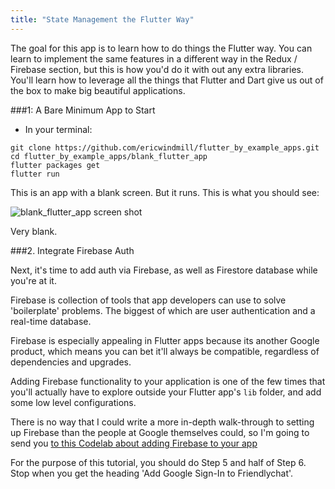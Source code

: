 ```yaml
---
title: "State Management the Flutter Way"
---
```


The goal for this app is to learn how to do things the Flutter way. You can
learn to implement the same features in a different way in the Redux / Firebase
section, but this is how you'd do it with out any extra libraries. You'll learn
how to leverage all the things that Flutter and Dart give us out of the box to make big beautiful
applications.

###1: A Bare Minimum App to Start

* In your terminal:

```text
git clone https://github.com/ericwindmill/flutter_by_example_apps.git
cd flutter_by_example_apps/blank_flutter_app
flutter packages get
flutter run
```

This is an app with a blank screen. But it runs. This is what you should see:

![blank_flutter_app screen shot](http://res.cloudinary.com/ericwindmill/image/upload/c_scale,w_300/v1523979312/flutter_by_example/blank.png)

Very blank.

###2. Integrate Firebase Auth

Next, it's time to add auth via Firebase, as well as Firestore database while
you're at it.

Firebase is collection of tools that app developers can use to solve
'boilerplate' problems. The biggest of which are user authentication and a real-time database.

Firebase is especially appealing in Flutter apps because its another Google product, which means you can bet it'll
always be compatible, regardless of dependencies and upgrades.

Adding Firebase functionality to your application is one of the few times that you'll actually have to explore outside your Flutter app's `lib` folder, and add some low level configurations.

There is no way that I could write a more in-depth walk-through to setting up
Firebase than the people at Google themselves could, so I'm going to send you [to this Codelab about adding Firebase to your app](https://codelabs.developers.google.com/codelabs/flutter-firebase/#5)

For the purpose of this tutorial, you should do Step 5 and half of Step 6. Stop when you get the heading 'Add Google Sign-In to Friendlychat'.
